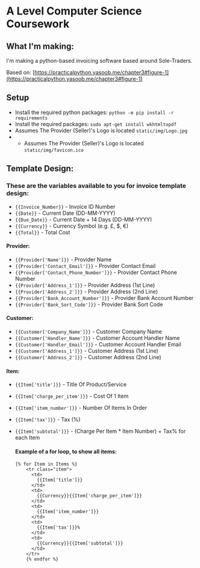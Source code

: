 # A Level Computer Science Coursework

## What I'm making:
I'm making a python-based invoicing software based around Sole-Traders.

Based on: [https://practicalpython.yasoob.me/chapter3#figure-1](https://practicalpython.yasoob.me/chapter3#figure-1)

## Setup
- Install the required python packages: ```python -m pip install -r requirements```
- Install the required packages: ```sudo apt-get install wkhtmltopdf```
- Assumes The Provider (Seller)'s Logo is located `static/img/Logo.jpg`
- - Assumes The Provider (Seller)'s Logo is located `static/img/favicon.ico`


## Template Design:
### These are the variables available to you for invoice template design:

- ```{{Invoice_Number}}``` - Invoice ID Number
- ```{{Date}}``` - Current Date (DD-MM-YYYY)
- ```{{Due_Date}}``` - Current Date + 14 Days (DD-MM-YYYY)
- ```{{Currency}}``` - Currency Symbol (e.g. £, $, €)
- ```{{Total}}``` - Total Cost

#### Provider:
  - ```{{Provider['Name']}}``` - Provider Name
  - ```{{Provider['Contact_Email']}}``` - Provider Contact Email
  - ```{{Provider['Contact_Phone_Number']}}``` - Provider Contact Phone Number
  - ```{{Provider['Address_1']}}``` - Provider Address (1st Line)
  - ```{{Provider['Address_2']}}``` - Provider Address (2nd Line)
  - ```{{Provider['Bank_Account_Number']}}``` - Provider Bank Account Number
  - ```{{Provider['Bank_Sort_Code']}}``` - Provider Bank Sort Code


#### Customer:
  - ```{{Customer['Company_Name']}}``` - Customer Company Name
  - ```{{Customer['Handler_Name']}}``` - Customer Account Handler Name
  - ```{{Customer['Handler_Email']}}``` - Customer Account Handler Email
  - ```{{Customer['Address_1']}}``` - Customer Address (1st Line)
  - ```{{Customer['Address_2']}}``` - Customer Address (2nd Line)

#### Item:
  - ```{{Item['title']}}``` - Title Of Product/Service
  - ```{{Item['charge_per_item']}}``` - Cost Of 1 Item
  - ```{{Item['item_number']}}``` - Number Of Items In Order
  - ```{{Item['tax']}}``` - Tax (%)
  - ```{{Item['subtotal']}}``` - (Charge Per Item * Item Number) + Tax% for each Item

    #### Example of a for loop, to show all items:
    ```
    {% for Item in Items %}
        <tr class="item">
          <td>
            {{Item['title']}}
          </td>
          <td>
            {{Currency}}{{Item['charge_per_item']}}
          </td>
          <td>
            {{Item['item_number']}}
          </td>
          <td>
            {{Item['tax']}}%
          </td>
          <td>
            {{Currency}}{{Item['subtotal']}}
          </td>
        </tr>
        {% endfor %}
    ```